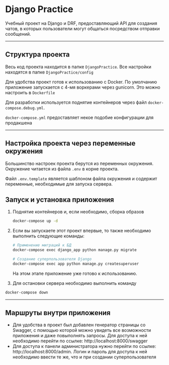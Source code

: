 # Django Practice

Учебный проект на Django и DRF, предоставляющий API для создания чатов, в которых пользователи могут общаться посредством отправки сообщений.

***

## Структура проекта

Весь код проекта находится в папке `DjangoPractice`. Все настройки находятся в папке `DjangoPractice/config`

Для удобства проект готов к использованию с Docker. По умолчанию приложение запускается с 4-мя воркерами через gunicorn. Это можно настроить в `Dockerfile` 

Для разработки используется поднятие контейнеров через файл `docker-compose.debug.yml`.

`docker-compose.yml` предоставляет некое подобие конфигурации для продакшена

***

## Настройка проекта через переменные окружения

Большинство настроек проекта берутся из переменных окружения. Окружение читается из файла `.env` в корне проекта.

Файл `.env.template` является шаблоном файла окружения и содержит переменные, необходимые для запуска сервера.

## Запуск и установка приложения

1. Поднятие контейнеров и, если необходимо, сборка образов
    
    ```bash
    docker-compose up -d
    ```
    
2. Если вы запускаете этот проект впервые, то также необходимо выполнить следующие команды:
    
    ```bash
    # Применение миграций к БД
    docker-compose exec django_app python manage.py migrate 
    
    # Создание суперпользователя Django
    docker-compose exec app python manage.py createsuperuser 
    ```
    
    На этом этапе приложение уже готово к использованию.
    
3. Для остановки сервера необходимо выполнить команду

```bash
docker-compose down
```

***

## Маршруты внутри приложения

- Для удобства в проект был добавлен генератор страницы со Swagger, с помощью которой можно увидеть все возможности приложения и даже повыполнять запросы. Для доступа к ней необходимо перейти по ссылке: http://localhost:8000/swagger
- Для доступа к панели администратора нужно перейти по ссылке: http://localhost:8000/admin. Логин и пароль для доступа к ней необходимо ввести те же, что и при создании суперпользователя